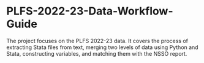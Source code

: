 # PLFS-2022-23-Data-Workflow-Guide
The project focuses on the PLFS 2022-23 data. It covers the process of extracting Stata files from text, merging two levels of data using Python and Stata, constructing variables, and matching them with the NSSO report. 
